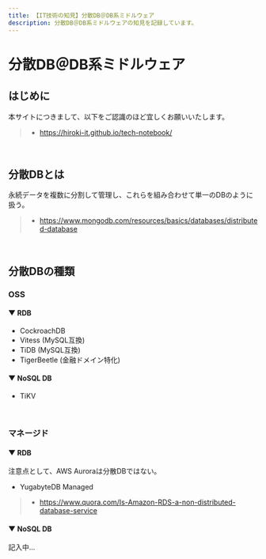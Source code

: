 ```yaml
---
title: 【IT技術の知見】分散DB＠DB系ミドルウェア
description: 分散DB＠DB系ミドルウェアの知見を記録しています。
---
```


# 分散DB＠DB系ミドルウェア

## はじめに

本サイトにつきまして、以下をご認識のほど宜しくお願いいたします。

> - https://hiroki-it.github.io/tech-notebook/

<br>

## 分散DBとは

永続データを複数に分割して管理し、これらを組み合わせて単一のDBのように扱う。

> - https://www.mongodb.com/resources/basics/databases/distributed-database

<br>

## 分散DBの種類

### OSS

#### ▼ RDB

- CockroachDB
- Vitess (MySQL互換)
- TiDB (MySQL互換)
- TigerBeetle (金融ドメイン特化)

#### ▼ NoSQL DB

- TiKV

<br>

### マネージド

#### ▼ RDB

注意点として、AWS Auroraは分散DBではない。

- YugabyteDB Managed

> - https://www.quora.com/Is-Amazon-RDS-a-non-distributed-database-service

#### ▼ NoSQL DB

記入中...

<br>
